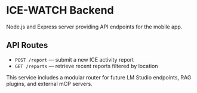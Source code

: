 # ICE-WATCH Backend

Node.js and Express server providing API endpoints for the mobile app.

## API Routes
- `POST /report` — submit a new ICE activity report
- `GET /reports` — retrieve recent reports filtered by location

This service includes a modular router for future LM Studio endpoints, RAG plugins, and external mCP servers.
